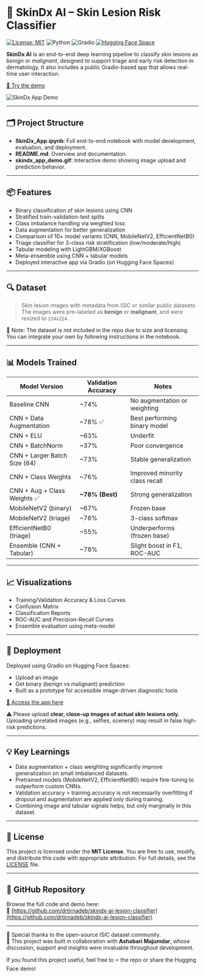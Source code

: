 # 🧠 SkinDx AI – Skin Lesion Risk Classifier


[![License: MIT](https://img.shields.io/badge/License-MIT-yellow.svg)](LICENSE)
![Python](https://img.shields.io/badge/Python-3.10-blue.svg)
![Gradio](https://img.shields.io/badge/Gradio-3.50-orange.svg)
[![Hugging Face Space](https://img.shields.io/badge/🤗%20Hugging%20Face-Space-blue)](https://huggingface.co/spaces/tirnadebphd/SkinDx-App)


**SkinDx AI** is an end-to-end deep learning pipeline to classify skin lesions as *benign* or *malignant*, designed to support triage and early risk detection in dermatology. It also includes a public Gradio-based app that allows real-time user interaction.

[🚀 Try the demo](https://huggingface.co/spaces/tirnadebphd/SkinDx-App)

![SkinDx App Demo](skindx_app_demo.gif)

---

## 🗂️ Project Structure

- **SkinDx_App.ipynb**: Full end-to-end notebook with model development, evaluation, and deployment.
- **README.md**: Overview and documentation.
- **skindx_app_demo.gif**: Interactive demo showing image upload and prediction behavior.

---

## 📦 Features

- Binary classification of skin lesions using CNN
- Stratified train-validation-test splits
- Class imbalance handling via weighted loss
- Data augmentation for better generalization
- Comparison of 10+ model variants (CNN, MobileNetV2, EfficientNetB0)
- Triage classifier for 3-class risk stratification (low/moderate/high)
- Tabular modeling with LightGBM/XGBoost
- Meta-ensemble using CNN + tabular models
- Deployed interactive app via Gradio (on Hugging Face Spaces)

---

## 🔍 Dataset

> Skin lesion images with metadata from ISIC or similar public datasets.  
The images were pre-labeled as **benign** or **malignant**, and were resized to `224x224`.

📌 Note: The dataset is not included in the repo due to size and licensing. You can integrate your own by following instructions in the notebook.

---

## 📊 Models Trained

| Model Version                       | Validation Accuracy | Notes |
|------------------------------------|----------------------|-------|
| Baseline CNN                       | ~74%                 | No augmentation or weighting |
| CNN + Data Augmentation            | ~78% ✅              | Best performing binary model |
| CNN + ELU                          | ~63%                 | Underfit |
| CNN + BatchNorm                    | ~37%                 | Poor convergence |
| CNN + Larger Batch Size (64)       | ~73%                 | Stable generalization |
| CNN + Class Weights                | ~76%                 | Improved minority class recall |
| CNN + Aug + Class Weights ✅       | **~78% (Best)**      | Strong generalization |
| MobileNetV2 (binary)               | ~67%                 | Frozen base |
| MobileNetV2 (triage)               | ~76%                 | 3-class softmax |
| EfficientNetB0 (triage)            | ~55%                 | Underperforms (frozen base) |
| Ensemble (CNN + Tabular)           | ~78%                 | Slight boost in F1, ROC-AUC |

---

## 📈 Visualizations

- Training/Validation Accuracy & Loss Curves
- Confusion Matrix
- Classification Reports
- ROC-AUC and Precision-Recall Curves
- Ensemble evaluation using meta-model

---

## 🤖 Deployment

Deployed using Gradio on Hugging Face Spaces:
- Upload an image
- Get binary (benign vs malignant) prediction
- Built as a prototype for accessible image-driven diagnostic tools

[🔗 Access the app here](https://huggingface.co/spaces/tirnadebphd/SkinDx-App)

⚠️ Please upload **clear, close-up images of actual skin lesions only**. Uploading unrelated images (e.g., selfies, scenery) may result in false high-risk predictions.

---

## 💡 Key Learnings

- Data augmentation + class weighting significantly improve generalization on small imbalanced datasets.
- Pretrained models (MobileNetV2, EfficientNetB0) require fine-tuning to outperform custom CNNs.
- Validation accuracy > training accuracy is not necessarily overfitting if dropout and augmentation are applied only during training.
- Combining image and tabular signals helps, but only marginally in this dataset.

---

## 📜 License

This project is licensed under the **MIT License**. You are free to use, modify, and distribute this code with appropriate attribution. For full details, see the [LICENSE](LICENSE) file.

---

## 📁 GitHub Repository

Browse the full code and demo here:  
🔗 [https://github.com/drtirnadeb/skindx-ai-lesion-classifier](https://github.com/drtirnadeb/skindx-ai-lesion-classifier)

---

🧠 Special thanks to the open-source ISIC dataset community.  
🤝 This project was built in collaboration with **Ashabari Majumdar**, whose discussion, support and insights were invaluable throughout development.

If you found this project useful, feel free to ⭐️ the repo or share the Hugging Face demo!


